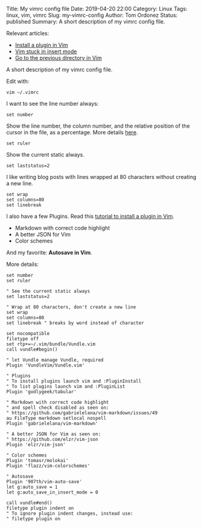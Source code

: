 Title: My vimrc config file
Date: 2019-04-20 22:00
Category: Linux
Tags: linux, vim, vimrc
Slug: my-vimrc-config
Author: Tom Ordonez
Status: published
Summary: A short description of my vimrc config file.

Relevant articles:

* [Install a plugin in Vim](https://www.tomordonez.com/install-plugin-vim.html)
* [Vim stuck in insert mode](https://www.tomordonez.com/vim-stuck-insert-mode.html)
* [Go to the previous directory in Vim](https://www.tomordonez.com/previous-directory-vim-commands.html)

A short description of my vimrc config file.

Edit with:

    vim ~/.vimrc

I want to see the line number always:

    set number

Show the line number, the column number, and the relative position of the cursor in the file, as a percentage. More details <a href="https://codeyarns.com/2010/11/28/vim-ruler-and-default-ruler-format/" target="_blank">here</a>.

    set ruler

Show the current static always.

    set laststatus=2

I like writing blog posts with lines wrapped at 80 characters without creating a new line.

    set wrap
    set columns=80
    set linebreak

I also have a few Plugins. Read this [tutorial to install a plugin in Vim](https://www.tomordonez.com/install-plugin-vim.html).

* Markdown with correct code highlight
* A better JSON for Vim
* Color schemes

And my favorite: **Autosave in Vim**.

More details:

    set number
    set ruler
    
    " See the current static always
    set laststatus=2
    
    " Wrap at 80 characters, don't create a new line
    set wrap
    set columns=80
    set linebreak " breaks by word instead of character
    
    set nocompatible
    filetype off
    set rtp+=~/.vim/bundle/Vundle.vim
    call vundle#begin()
    
    " let Vundle manage Vundle, required
    Plugin 'VundleVim/Vundle.vim'
    
    " Plugins
    " To install plugins launch vim and :PluginInstall
    " To list plugins launch vim and :PluginList
    Plugin 'godlygeek/tabular'
    
    " Markdown with correct code highlight
    " and spell check disabled as seen on:
    " https://github.com/gabrielelana/vim-markdown/issues/49
    au FileType markdown setlocal nospell
    Plugin 'gabrielelana/vim-markdown'
    
    " A better JSON for Vim as seen on:
    " https://github.com/elzr/vim-json
    Plugin 'elzr/vim-json'
    
    " Color schemes
    Plugin 'tomasr/molokai'
    Plugin 'flazz/vim-colorschemes'
    
    " Autosave
    Plugin '907th/vim-auto-save'
    let g:auto_save = 1
    let g:auto_save_in_insert_mode = 0
    
    call vundle#end()
    filetype plugin indent on
    " To ignore plugin indent changes, instead use:
    " filetype plugin on
    
